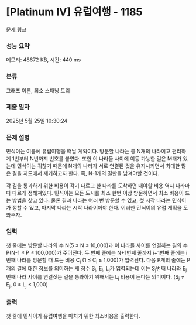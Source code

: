 # [Platinum IV] 유럽여행 - 1185 

[문제 링크](https://www.acmicpc.net/problem/1185) 

### 성능 요약

메모리: 48672 KB, 시간: 440 ms

### 분류

그래프 이론, 최소 스패닝 트리

### 제출 일자

2025년 5월 25일 10:30:24

### 문제 설명

<p>민식이는 여름에 유럽여행을 떠날 계획이다. 방문할 나라는 총 N개의 나라이고 편리하게 1번부터 N번까지 번호를 붙였다. 또한 이 나라들 사이에 이동 가능한 길은 M개가 있는데 민식이는 귀찮기 때문에 N개의 나라가 서로 연결된 것을 유지시키면서 최대한 많은 길을 지도에서 제거하고자 한다. 즉, N-1개의 길만을 남겨야할 것이다.</p>

<p>각 길을 통과하기 위한 비용이 각기 다르고 한 나라를 도착하면 내야할 비용 역시 나라마다 다르게 정해져있다. 민식이는 모든 도시를 최소 한번 이상 방문하면서 최소 비용이 드는 방법을 찾고 있다. 물론 길과 나라는 여러 번 방문할 수 있고, 첫 시작 나라는 민식이가 정할 수 있고, 마지막 나라는 시작 나라이어야 한다. 이러한 민식이의 유럽 계획을 도와주자. </p>

### 입력 

 <p>첫 줄에는 방문할 나라의 수 N(5 ≤ N ≤ 10,000)과 이 나라들 사이를 연결하는 길의 수 P(N-1 ≤ P ≤ 100,000)가 주어진다. 두 번째 줄에는 N+1번째 줄까지 i+1번째 줄에는 i번째 나라를 방문할 때 드는 비용 C<sub>i</sub> (1 ≤ C<sub>i</sub> ≤ 1,000)가 입력된다. 다음 P개의 줄에는 P개의 길에 대한 정보를 의미하는 세 정수 S<sub>j</sub>, E<sub>j</sub>, L<sub>j</sub>가 입력되는데 이는 S<sub>j</sub>번째 나라와 E<sub>j</sub>번째 나라 사이를 연결짓는 길을 통과하기 위해서는 L<sub>j</sub> 비용이 든다는 의미이다. (S<sub>j</sub> ≠ E<sub>j</sub>, 0 ≤ L<sub>j</sub> ≤ 1,000)</p>

### 출력 

 <p>첫 줄에 민식이가 유럽여행을 마치기 위한 최소비용을 출력한다.</p>

